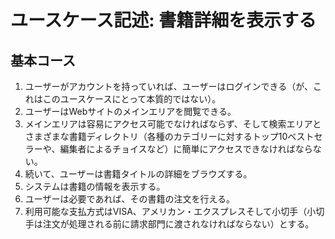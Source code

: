 # ユースケース記述: 書籍詳細を表示する

## 基本コース

1. ユーザーがアカウントを持っていれば、ユーザーはログインできる（が、これはこのユースケースにとって本質的ではない）。
1. ユーザーはWebサイトのメインエリアを閲覧できる。
1. メインエリアは容易にアクセス可能でなければならず、そして検索エリアとさまざまな書籍ディレクトリ（各種のカテゴリーに対するトップ10ベストセラーや、編集者によるチョイスなど）に簡単にアクセスできなければならない。
1. 続いて、ユーザーは書籍タイトルの詳細をブラウズする。
1. システムは書籍の情報を表示する。
1. ユーザーは必要であれば、その書籍の注文を行える。
1. 利用可能な支払方式はVISA、アメリカン・エクスプレスそして小切手（小切手は注文が処理される前に請求部門に渡されなければならない）とする。


